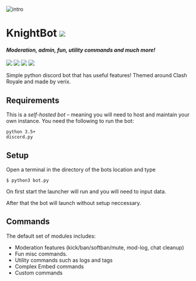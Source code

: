 ![intro](https://i.imgur.com/MI9tq0B.png)
# KnightBot <img src="https://i.imgur.com/f6wEKuu.png">
#### *Moderation, admin, fun, utility commands and much more!*
[<img src="https://discordapp.com/api/guilds/323349192837693440/widget.png?style=shield">](https://discord.gg/JVw6nhD) <img src='https://img.shields.io/badge/build-passing-brightgreen.svg'> [<img src="https://img.shields.io/badge/discord-py-orange.svg">](https://github.com/Rapptz/discord.py) <img src='https://img.shields.io/badge/python-3.5-brightgreen.svg'>

Simple python discord bot that has useful features! Themed around Clash Royale and made by verix.

## Requirements
This is a *self-hosted bot* – meaning you will need to host and maintain your own instance.
You need the following to run the bot:
```
python 3.5+
discord.py
```
## Setup
Open a terminal in the directory of the bots location and type
```
$ python3 bot.py
```
On first start the launcher will run and you will need to input data.

After that the bot will launch without setup neccessary.

## Commands

The default set of modules includes:
* Moderation features (kick/ban/softban/mute, mod-log, chat cleanup)
* Fun misc commands.
* Utility commands such as logs and tags
* Complex Embed commands
* Custom commands
